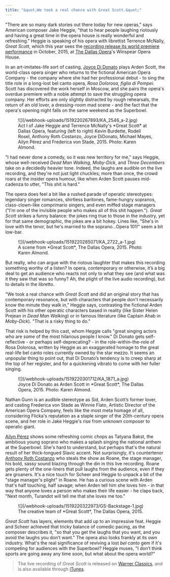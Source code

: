```yaml
---
title: "&quot;We took a real chance with Great Scott.&quot;"
---
```


"There are so many dark stories out there today for new operas," says American composer Jake Heggie, "that to hear people laughing riotously and having a great time in the opera house is really wonderful and refreshing." Heggie is speaking of his opera with librettist Terrence McNally, *Great Scott*, which this year sees the [recording release its world premiere performance](http://www.warnerclassics.com/shop/3252560,0190295940782/joyce-didonato-great-scott) in October, 2015, at [The Dallas Opera](/scene/companies/the-dallas-opera/)'s Winspear Opera House.

In an art-imitates-life sort of casting, [Joyce Di Donato](/scene/people/joyce-di-donato/) plays Arden Scott, the world-class opera singer who returns to the fictional American Opera Company - the company where she had her professional debut - to sing the title role in a long-lost bel canto opera, *Rosa Dolorosa, figlia di Pompei*. Scott has discovered the work herself in Moscow, and she pairs the opera's overdue premiere with a noble attempt to save the struggling opera company. Her efforts are only slightly distracted by rough rehearsals, the return of an old lover, a dressing-room mad scene - and the fact that the opera's opening night falls on the same weekend as the Superbowl.

<figure data-type="image">
![](/webhook-uploads/1519220267893/KA_2546_a-2.jpg)
<figcaption>Act I of Jake Heggie and Terrence McNally's *Great Scott* at Dallas Opera, featuring (left to right) Kevin Burdette, Rodell Rosel, Anthony Roth Costanzo, Joyce DiDonato, Michael Mayes, Ailyn Pérez and Frederica von Stade, 2015. Photo: Karen Almond.</figcaption>
</figure>

"I had never done a comedy, so it was new territory for me," says Heggie, whose well-received *Dead Man Walking*, *Moby-Dick*, and *Three Decembers* take on a decidedly heavier tone. Indeed, the laughs are audible on the live recording, and they're not just light chuckles; more than once, the crowd roars at the insider opera humour, like when Arden Scott pauses mid-cadenza to utter, "This shit is hard."

The opera does feel a bit like a rushed parade of operatic stereotypes: legendary singer romances, shirtless baritones, fame-hungry sopranos, class-clown-like comprimario singers, and even miffed stage managers ("I'm one of the invisible people who makes all of this shit happen."). *Great Scott* strikes a funny balance: the jokes ring true to those in the industry, yet for that same demographic, the jokes are a bit hokey. Lines like, "She's in love with the tenor, but he's married to the soprano...Opera 101!" seem a bit low-bar. 

<figure data-type="image">
![](/webhook-uploads/1519220285071/KA_2722_a-1.jpg)
<figcaption>A scene from *Great Scott*, The Dallas Opera, 2015. Photo: Karen Almond.</figcaption>
</figure>

But really, who can argue with the riotous laughter that makes this recording something worthy of a listen? In opera, contemporary or otherwise, it’s a big deal to get an audience who reacts not only to what they see (and what was it they saw that was so funny? Ah, the plight of the live audio recording), but to details in the libretto.

"We took a real chance with *Great Scott* and did an original story that has contemporary resonance, but with characters that people don't necessarily know the minute they walk in," Heggie says, contrasting the fictional Arden Scott with his other operatic characters based in reality (like Sister Helen Prejean in *Dead Man Walking*) or in famous literature (like Captain Ahab in *Moby-Dick*). "That is a risky thing to do."

That risk is helped by this cast, whom Heggie calls "great singing actors who are some of the most hilarious people I know." Di Donato gets self-reflective - or perhaps self-deprecating? - in the role-within-the-role of Rosa Dolorosa, written by Heggie as an exaggerated homage to the great real-life bel canto roles currently owned by the star mezzo. It seems an unpopular thing to point out, that Di Donato’s tendency is to creep sharp at the top of her register, and for a quickening vibrato to come with her fuller singing.

<figure data-type="image">
![](/webhook-uploads/1519220301712/KA_1871_a.jpg)
<figcaption>Joyce Di Donato as Arden Scott in *Great Scott*, The Dallas Opera, 2015. Photo: Karen Almond.</figcaption>
</figure>

Nathan Gunn is an audible stereotype as Sid, Arden Scott’s former lover, and casting Frederica von Stade as Winnie Flato, Artistic Director of the American Opera Company, feels like the most meta homage of all, considering Flicka's reputation as a staple singer of the 20th-century opera scene, and her role in Jake Heggie's rise from unknown composer to operatic giant.

[Ailyn Pérez](/talking-with-singers-ailyn-perez/) shows some refreshing comic chops as Tatyana Bakst, the ambitious young soprano who makes a splash singing the national anthem at the Superbowl. She's hard to understand, but perhaps that's the natural result of her thick-tongued Slavic accent. Not surprisingly, it's countertenor [Anthony Roth Costanzo](/scene/people/anthony-roth-costanzo/) who steals the show as Roane, the stage manager, his bold, sassy sound blazing through the din in this live recording. Roane gets plenty of the one-liners that pull laughs from the audience, even if they are groaners. It's a nice touch for Scheer and Heggie to unpack a bit of the "stage manager's plight" in Roane. He has a curious scene with Arden that's half touching, half savage; when Arden tell him she loves him - in that way that anyone loves a person who makes their life easier - he claps back, "Next month, Turandot will tell me that she loves me too."

<figure data-type="image">
![](/webhook-uploads/1519220322973/GS-Backstage-1.jpg)
<figcaption>The creative team of *Great Scott*, The Dallas Opera, 2015.</figcaption>
</figure>

*Great Scott* has layers, elements that add up to an impressive feat. Heggie and Scheer achieved that tricky balance of comedic pacing, as the composer describes it, "so that you get the laughs that you want, and you avoid the laughs you don’t want." The opera also looks frankly at its own industry. What's the real significance of reviving a lost *bel canto* gem if it's competing for audiences with the Superbowl? Heggie muses, "I don’t think sports are going away any time soon, but what about the opera world?"

>The live recording of *Great Scott* is released on [Warner Classics](http://www.warnerclassics.com/shop/3252560,0190295940782/joyce-didonato-great-scott), and is also available through [iTunes](https://itunes.apple.com/ca/album/heggie-great-scott/1314763926?ign-mpt=uo%3D4).

